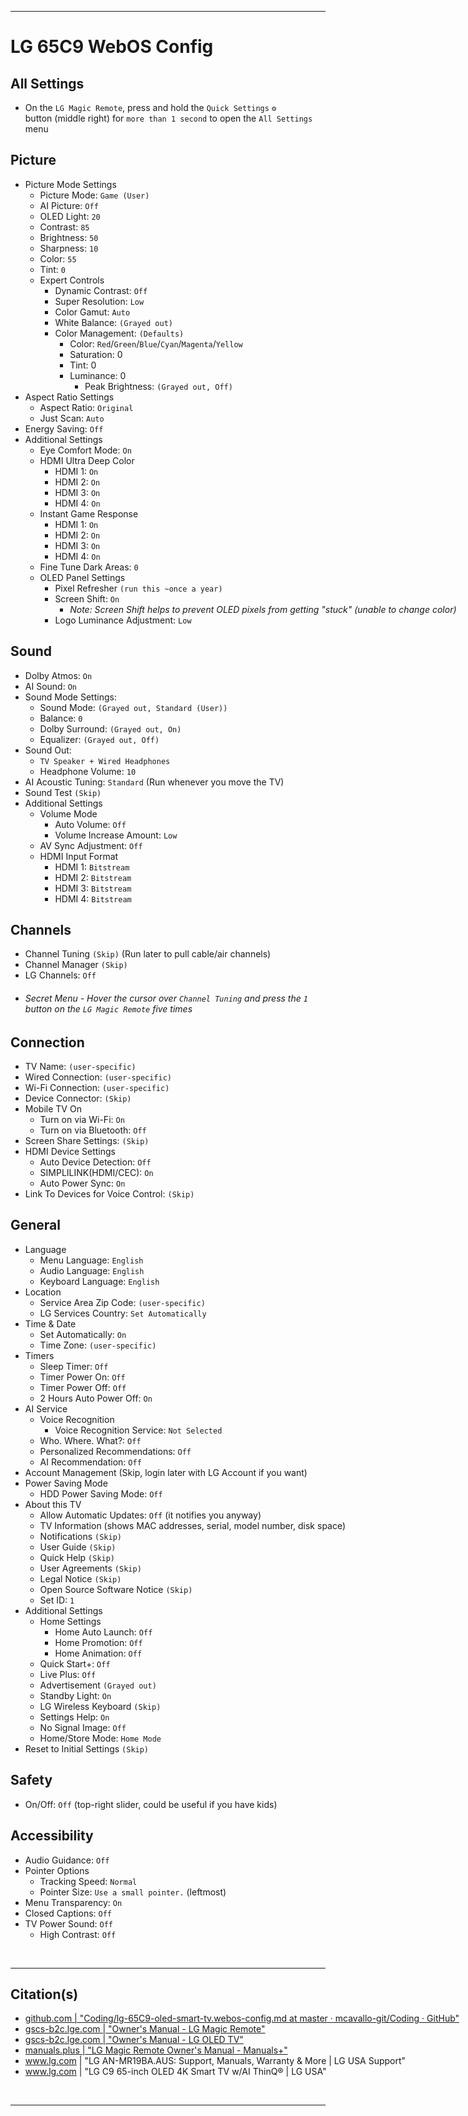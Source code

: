 <!-- ------------------------------------------------------------ -->
<!-- https://github.com/mcavallo-git/Coding/blob/master/smarthome/lg/lg-65C9-oled-smart-tv.webos-config.md -->
<!-- ------------------------------------------------------------ -->

<div style="white-space:nowrap;">

<hr />

# LG 65C9 WebOS Config

## All Settings
- On the `LG Magic Remote`, press and hold the `Quick Settings` `⚙️` button (middle right) for `more than 1 second` to open the `All Settings` menu

## Picture
- Picture Mode Settings
  - Picture Mode: `Game (User)`
  - AI Picture: `Off`
  - OLED Light: `20`
  - Contrast: `85`
  - Brightness: `50`
  - Sharpness: `10`
  - Color: `55`
  - Tint: `0`
  - Expert Controls
    - Dynamic Contrast: `Off`
    - Super Resolution: `Low`
    - Color Gamut: `Auto`
    - White Balance: `(Grayed out)`
    - Color Management: `(Defaults)`
      - Color: `Red`/`Green`/`Blue`/`Cyan`/`Magenta`/`Yellow`
      - Saturation: 0
      - Tint: 0
      - Luminance: 0
        - Peak Brightness: `(Grayed out, Off)`
- Aspect Ratio Settings
  - Aspect Ratio: `Original`
  - Just Scan: `Auto`
- Energy Saving: `Off`
- Additional Settings
  - Eye Comfort Mode: `On`
  - HDMI Ultra Deep Color 
    - HDMI 1: `On`
    - HDMI 2: `On`
    - HDMI 3: `On`
    - HDMI 4: `On`
  - Instant Game Response
    - HDMI 1: `On`
    - HDMI 2: `On`
    - HDMI 3: `On`
    - HDMI 4: `On`
  - Fine Tune Dark Areas: `0`
  - OLED Panel Settings
    - Pixel Refresher  `(run this ~once a year)`
    - Screen Shift: `On`
      - *Note: Screen Shift helps to prevent OLED pixels from getting "stuck" (unable to change color)*
    - Logo Luminance Adjustment: `Low`

## Sound
- Dolby Atmos: `On`
- AI Sound: `On`
- Sound Mode Settings:
  - Sound Mode: `(Grayed out, Standard (User))`
  - Balance: `0`
  - Dolby Surround: `(Grayed out, On)`
  - Equalizer: `(Grayed out, Off)`
- Sound Out:
  - `TV Speaker + Wired Headphones`
  - Headphone Volume: `10`
- AI Acoustic Tuning: `Standard` (Run whenever you move the TV)
- Sound Test  `(Skip)`
- Additional Settings
  - Volume Mode
    - Auto Volume: `Off`
    - Volume Increase Amount: `Low`
  - AV Sync Adjustment: `Off`
  - HDMI Input Format
    - HDMI 1: `Bitstream`
    - HDMI 2: `Bitstream`
    - HDMI 3: `Bitstream`
    - HDMI 4: `Bitstream`

## Channels
- Channel Tuning `(Skip)` (Run later to pull cable/air channels)
- Channel Manager `(Skip)`
- LG Channels: `Off`
- ###### Secret Menu - Hover the cursor over `Channel Tuning` and press the `1` button on the `LG Magic Remote` five times

## Connection
- TV Name: `(user-specific)`
- Wired Connection: `(user-specific)`
- Wi-Fi Connection: `(user-specific)`
- Device Connector: `(Skip)`
- Mobile TV On
  - Turn on via Wi-Fi: `On`
  - Turn on via Bluetooth: `Off`
- Screen Share Settings: `(Skip)`
- HDMI Device Settings
  - Auto Device Detection: `Off`
  - SIMPLILINK(HDMI/CEC): `On`
  - Auto Power Sync: `On`
- Link To Devices for Voice Control: `(Skip)`

## General
- Language
  - Menu Language: `English`
  - Audio Language: `English`
  - Keyboard Language: `English`
- Location
  - Service Area Zip Code: `(user-specific)`
  - LG Services Country: `Set Automatically`
- Time & Date
  - Set Automatically: `On`
  - Time Zone: `(user-specific)`
- Timers
  - Sleep Timer: `Off`
  - Timer Power On: `Off`
  - Timer Power Off: `Off`
  - 2 Hours Auto Power Off: `On`
- AI Service
  - Voice Recognition
    - Voice Recognition Service: `Not Selected`
  - Who. Where. What?: `Off`
  - Personalized Recommendations: `Off`
  - AI Recommendation: `Off`
- Account Management (Skip, login later with LG Account if you want)
- Power Saving Mode
  - HDD Power Saving Mode: `Off`
- About this TV
  - Allow Automatic Updates: `Off` (it notifies you anyway)
  - TV Information (shows MAC addresses, serial, model number, disk space)
  - Notifications `(Skip)`
  - User Guide `(Skip)`
  - Quick Help `(Skip)`
  - User Agreements `(Skip)`
  - Legal Notice `(Skip)`
  - Open Source Software Notice `(Skip)`
  - Set ID: `1`
- Additional Settings
  - Home Settings
    - Home Auto Launch: `Off`
    - Home Promotion: `Off`
    - Home Animation: `Off`
  - Quick Start+: `Off`
  - Live Plus: `Off`
  - Advertisement `(Grayed out)`
  - Standby Light: `On`
  - LG Wireless Keyboard `(Skip)`
  - Settings Help: `On`
  - No Signal Image: `Off`
  - Home/Store Mode: `Home Mode`
- Reset to Initial Settings `(Skip)`

## Safety
- On/Off: `Off` (top-right slider, could be useful if you have kids)

## Accessibility
- Audio Guidance: `Off`
- Pointer Options
  - Tracking Speed: `Normal`
  - Pointer Size: `Use a small pointer.` (leftmost)
- Menu Transparency: `On`
- Closed Captions: `Off`
- TV Power Sound: `Off`
  - High Contrast: `Off`

<br /><hr />

## Citation(s)
- <a href="https://github.com/mcavallo-git/Coding/blob/master/smarthome/lg/lg-65C9-oled-smart-tv.webos-config.md">github.com  |  "Coding/lg-65C9-oled-smart-tv.webos-config.md at master · mcavallo-git/Coding · GitHub"</a>
- <a href="https://gscs-b2c.lge.com/downloadFile?fileId=yXFnEz2ZB9ypMx0DGQ25jg">gscs-b2c.lge.com  |  "Owner's Manual - LG Magic Remote"</a>
- <a href="https://gscs-b2c.lge.com/downloadFile?fileId=qReQV6oTTnLYU1AYxsVBkg">gscs-b2c.lge.com  |  "Owner's Manual - LG OLED TV"</a>
- <a href="https://manuals.plus/_lg/magic-remote-manual">manuals.plus  |  "LG Magic Remote Owner's Manual - Manuals+"</a>
- <a href="https://www.lg.com/us/support/product/lg-AN-MR19BA.AUS">www.lg.com  |  "LG AN-MR19BA.AUS: Support, Manuals, Warranty & More | LG USA Support"</a>
- <a href="https://www.lg.com/us/tvs/lg-OLED65C9PUA-oled-4k-tv">www.lg.com  |  "LG C9 65-inch OLED 4K Smart TV w/AI ThinQ® | LG USA"</a>

<br /><hr />

</div>
